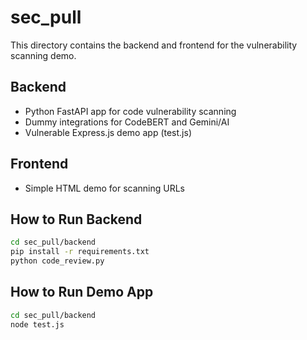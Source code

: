 # sec_pull

This directory contains the backend and frontend for the vulnerability scanning demo.

## Backend
- Python FastAPI app for code vulnerability scanning
- Dummy integrations for CodeBERT and Gemini/AI
- Vulnerable Express.js demo app (test.js)

## Frontend
- Simple HTML demo for scanning URLs

## How to Run Backend
```sh
cd sec_pull/backend
pip install -r requirements.txt
python code_review.py
```

## How to Run Demo App
```sh
cd sec_pull/backend
node test.js
```

